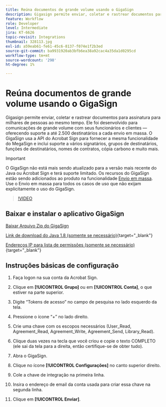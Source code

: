 ```yaml
---
title: Reúna documentos de grande volume usando o GigaSign
description: Gigasign permite enviar, coletar e rastrear documentos para assinatura para milhares de pessoas ao mesmo tempo
feature: Workflow
role: Developer
level: Intermediate
jira: KT-6626
topic-revisit: Integrations
thumbnail: 328113.jpg
exl-id: a59eab61-fe61-45c6-8137-f074e1f2b3ed
source-git-commit: ba9931920ab3bfb6ea38a92cac4a35da1d0295cd
workflow-type: tm+mt
source-wordcount: '298'
ht-degree: 1%

---
```


# Reúna documentos de grande volume usando o GigaSign

Gigasign permite enviar, coletar e rastrear documentos para assinatura para milhares de pessoas ao mesmo tempo. Ele foi desenvolvido para comunicações de grande volume com seus funcionários e clientes — oferecendo suporte a até 2.500 destinatários a cada envio em massa. O GigaSign usa a API do Acrobat Sign para fornecer a mesma funcionalidade do MegaSign e inclui suporte a vários signatários, grupos de destinatários, funções de destinatários, nomes de contratos, cópia carbono e muito mais.

>[!IMPORTANT]
>
>O GigaSign não está mais sendo atualizado para a versão mais recente do Java ou Acrobat Sign e terá suporte limitado. Os recursos do GigaSign estão sendo adicionados ao produto na funcionalidade [Envio em massa](https://experienceleague.adobe.com/docs/document-cloud-learn/sign-learning-hub/admin-set-up/getting-started-admin/megasign.html?lang=pt-BR&). Use o Envio em massa para todos os casos de uso que não exijam explicitamente o uso do GigaSign.

>[!VIDEO](https://video.tv.adobe.com/v/328113?quality=12&learn=on&hidetitle=true)

## Baixar e instalar o aplicativo GigaSign

[Baixar Arquivo Zip do GigaSign](https://acrobat.adobe.com/id/urn:aaid:sc:US:001cf62d-1cab-46c7-aa96-661ac8680206)

[Link de download do Java 1.8 (somente se necessário)](https://www.oracle.com/java/technologies/javase/javase8-archive-downloads.html){target="_blank"} 

[Endereços IP para lista de permissões (somente se necessário)](https://helpx.adobe.com/br/sign/system-requirements.html#IPs){target="_blank"}

## Instruções básicas de configuração

1. Faça logon na sua conta da Acrobat Sign.

1. Clique em **[!UICONTROL Grupo]** ou em **[!UICONTROL Conta]**, o que estiver na parte superior.

1. Digite “Tokens de acesso” no campo de pesquisa no lado esquerdo da tela.

1. Pressione o ícone “+” no lado direito.

1. Crie uma chave com os escopos necessários (User_Read, Agreement_Read, Agreement_Write, Agreement_Send, Library_Read).

1. Clique duas vezes na tecla que você criou e copie o texto COMPLETO (ele sai da tela para a direita, então certifique-se de obter tudo).

1. Abra o GigaSign.

1. Clique no ícone **[!UICONTROL Configurações]** no canto superior direito.

1. Cole a chave de integração na primeira linha.

1. Insira o endereço de email da conta usada para criar essa chave na segunda linha.

1. Clique em **[!UICONTROL Enviar]**.
